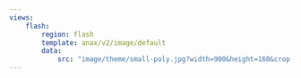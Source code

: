 ```yaml
---
views:
    flash:
        region: flash
        template: anax/v2/image/default
        data:
            src: "image/theme/small-poly.jpg?width=900&height=160&crop-to-fit&area=0,0,30,0"
---
```

